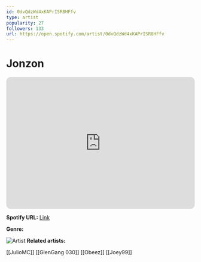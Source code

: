 ```yaml
---
id: 0dvQdzWd4xKAPrISR8HFfv
type: artist
popularity: 27
followers: 133
url: https://open.spotify.com/artist/0dvQdzWd4xKAPrISR8HFfv
---
```

# Jonzon

<iframe style="border-radius:12px" src="https://open.spotify.com/embed/artist/0dvQdzWd4xKAPrISR8HFfv" width="100%" height="352" frameBorder="0" allowfullscreen="" allow="autoplay; clipboard-write; encrypted-media; fullscreen; picture-in-picture" loading="lazy"></iframe>

**Spotify URL:** [Link](https://open.spotify.com/artist/0dvQdzWd4xKAPrISR8HFfv)

**Genre:** 

![Artist](https://i.scdn.co/image/ab6761610000e5eb788b439942b4e26fe829f919)
**Related artists:**

[[JulioMC]]
[[GlenGang 030]]
[[Obeez]]
[[Joey99]]
